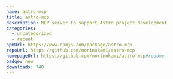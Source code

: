 ```yaml
---
name: astro-mcp
title: astro-mcp
description: MCP server to support Astro project development
categories:
  - uncategorized
  - recent
npmUrl: https://www.npmjs.com/package/astro-mcp
repoUrl: https://github.com/morinokami/astro-mcp
homepageUrl: https://github.com/morinokami/astro-mcp#readme
badge: new
downloads: 740
---
```

